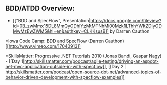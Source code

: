 ## BDD/ATDD Overview:

* [["BDD and SpecFlow", Presentation|https://docs.google.com/fileview?id=0B_zwMmx15DL8MmQyODhiYzMtMTNhMi00Mzk1LThhYWItZDIyODMwMzEwZWM5&hl=en&authkey=CLKKsusB]] by Darren Cauthon

*Iowa Code Camp: BDD and SpecFlow (Darren Cauthon) [[http://www.vimeo.com/17040913]]

*SkillsMatter: Progressive .NET Tutorials 2010 (Jonas Bandi, Gaspar Nagy) - [[Day 1|http://skillsmatter.com/podcast/agile-testing/driving-an-aspdot-net-mvc-application-outside-in-with-specflow]], [[Day 2 | http://skillsmatter.com/podcast/open-source-dot-net/advanced-topics-of-behavior-driven-development-with-specflow-examples]]